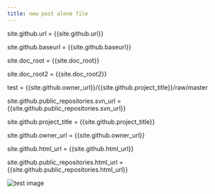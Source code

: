 ```yaml
---
title: new post alone file
---
```


site.github.url = {{site.github.url}}

site.github.baseurl = {{site.github.baseurl}}

site.doc_root = {{site.doc_root}}

site.doc_root2 = {{site.doc_root2}}

test = {{site.github.owner_url}}/{{site.github.project_title}}/raw/master

site.github.public_repositories.svn_url = {{site.github.public_repositories.svn_url}}

site.github.project_title = {{site.github.project_title}}

site.github.owner_url = {{site.github.owner_url}}

site.github.html_url = {{site.github.html_url}}

site.github.public_repositories.html_url = {{site.github.public_repositories.html_url}}

![test image]({{site.doc_root}}/_posts/2020-06-06-test/pic.jpg)
